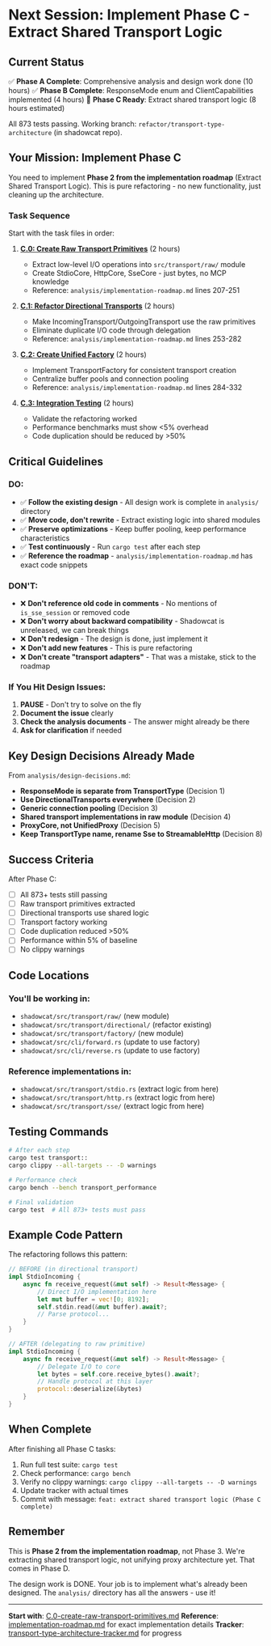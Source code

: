 # Next Session: Implement Phase C - Extract Shared Transport Logic

## Current Status
✅ **Phase A Complete**: Comprehensive analysis and design work done (10 hours)
✅ **Phase B Complete**: ResponseMode enum and ClientCapabilities implemented (4 hours)
🎯 **Phase C Ready**: Extract shared transport logic (8 hours estimated)

All 873 tests passing. Working branch: `refactor/transport-type-architecture` (in shadowcat repo).

## Your Mission: Implement Phase C

You need to implement **Phase 2 from the implementation roadmap** (Extract Shared Transport Logic). This is pure refactoring - no new functionality, just cleaning up the architecture.

### Task Sequence

Start with the task files in order:

1. **[C.0: Create Raw Transport Primitives](tasks/C.0-create-raw-transport-primitives.md)** (2 hours)
   - Extract low-level I/O operations into `src/transport/raw/` module
   - Create StdioCore, HttpCore, SseCore - just bytes, no MCP knowledge
   - Reference: `analysis/implementation-roadmap.md` lines 207-251

2. **[C.1: Refactor Directional Transports](tasks/C.1-refactor-directional-transports.md)** (2 hours)
   - Make IncomingTransport/OutgoingTransport use the raw primitives
   - Eliminate duplicate I/O code through delegation
   - Reference: `analysis/implementation-roadmap.md` lines 253-282

3. **[C.2: Create Unified Factory](tasks/C.2-create-unified-factory.md)** (2 hours)
   - Implement TransportFactory for consistent transport creation
   - Centralize buffer pools and connection pooling
   - Reference: `analysis/implementation-roadmap.md` lines 284-332

4. **[C.3: Integration Testing](tasks/C.3-integration-testing.md)** (2 hours)
   - Validate the refactoring worked
   - Performance benchmarks must show <5% overhead
   - Code duplication should be reduced by >50%

## Critical Guidelines

### DO:
- ✅ **Follow the existing design** - All design work is complete in `analysis/` directory
- ✅ **Move code, don't rewrite** - Extract existing logic into shared modules
- ✅ **Preserve optimizations** - Keep buffer pooling, keep performance characteristics
- ✅ **Test continuously** - Run `cargo test` after each step
- ✅ **Reference the roadmap** - `analysis/implementation-roadmap.md` has exact code snippets

### DON'T:
- ❌ **Don't reference old code in comments** - No mentions of `is_sse_session` or removed code
- ❌ **Don't worry about backward compatibility** - Shadowcat is unreleased, we can break things
- ❌ **Don't redesign** - The design is done, just implement it
- ❌ **Don't add new features** - This is pure refactoring
- ❌ **Don't create "transport adapters"** - That was a mistake, stick to the roadmap

### If You Hit Design Issues:
1. **PAUSE** - Don't try to solve on the fly
2. **Document the issue** clearly
3. **Check the analysis documents** - The answer might already be there
4. **Ask for clarification** if needed

## Key Design Decisions Already Made

From `analysis/design-decisions.md`:
- **ResponseMode is separate from TransportType** (Decision 1)
- **Use DirectionalTransports everywhere** (Decision 2) 
- **Generic connection pooling** (Decision 3)
- **Shared transport implementations in raw module** (Decision 4)
- **ProxyCore, not UnifiedProxy** (Decision 5)
- **Keep TransportType name, rename Sse to StreamableHttp** (Decision 8)

## Success Criteria

After Phase C:
- [ ] All 873+ tests still passing
- [ ] Raw transport primitives extracted
- [ ] Directional transports use shared logic
- [ ] Transport factory working
- [ ] Code duplication reduced >50%
- [ ] Performance within 5% of baseline
- [ ] No clippy warnings

## Code Locations

### You'll be working in:
- `shadowcat/src/transport/raw/` (new module)
- `shadowcat/src/transport/directional/` (refactor existing)
- `shadowcat/src/transport/factory/` (new module)
- `shadowcat/src/cli/forward.rs` (update to use factory)
- `shadowcat/src/cli/reverse.rs` (update to use factory)

### Reference implementations in:
- `shadowcat/src/transport/stdio.rs` (extract logic from here)
- `shadowcat/src/transport/http.rs` (extract logic from here)
- `shadowcat/src/transport/sse/` (extract logic from here)

## Testing Commands

```bash
# After each step
cargo test transport::
cargo clippy --all-targets -- -D warnings

# Performance check
cargo bench --bench transport_performance

# Final validation
cargo test  # All 873+ tests must pass
```

## Example Code Pattern

The refactoring follows this pattern:

```rust
// BEFORE (in directional transport)
impl StdioIncoming {
    async fn receive_request(&mut self) -> Result<Message> {
        // Direct I/O implementation here
        let mut buffer = vec![0; 8192];
        self.stdin.read(&mut buffer).await?;
        // Parse protocol...
    }
}

// AFTER (delegating to raw primitive)
impl StdioIncoming {
    async fn receive_request(&mut self) -> Result<Message> {
        // Delegate I/O to core
        let bytes = self.core.receive_bytes().await?;
        // Handle protocol at this layer
        protocol::deserialize(&bytes)
    }
}
```

## When Complete

After finishing all Phase C tasks:
1. Run full test suite: `cargo test`
2. Check performance: `cargo bench`
3. Verify no clippy warnings: `cargo clippy --all-targets -- -D warnings`
4. Update tracker with actual times
5. Commit with message: `feat: extract shared transport logic (Phase C complete)`

## Remember

This is **Phase 2 from the implementation roadmap**, not Phase 3. We're extracting shared transport logic, not unifying proxy architecture yet. That comes in Phase D.

The design work is DONE. Your job is to implement what's already been designed. The `analysis/` directory has all the answers - use it!

---

**Start with**: [C.0-create-raw-transport-primitives.md](tasks/C.0-create-raw-transport-primitives.md)
**Reference**: [implementation-roadmap.md](analysis/implementation-roadmap.md) for exact implementation details
**Tracker**: [transport-type-architecture-tracker.md](transport-type-architecture-tracker.md) for progress